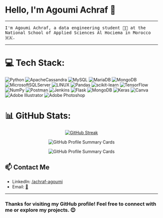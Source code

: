 # Hello, I'm Agoumi Achraf 👋

---

<p>
  <samp>
    I'm Agoumi Achraf, a data engineering student 👩‍💻 at the National School of Applied Sciences Al Hociema in Morocco 🇲🇦.
  </samp>
</p>

---

# 💻 Tech Stack:
![Python](https://img.shields.io/badge/python-3670A0?style=for-the-badge&logo=python&logoColor=ffdd54) ![ApacheCassandra](https://img.shields.io/badge/cassandra-%231287B1.svg?style=for-the-badge&logo=apache-cassandra&logoColor=white) ![MySQL](https://img.shields.io/badge/mysql-%2300f.svg?style=for-the-badge&logo=mysql&logoColor=white) ![MariaDB](https://img.shields.io/badge/MariaDB-003545?style=for-the-badge&logo=mariadb&logoColor=white) ![MongoDB](https://img.shields.io/badge/MongoDB-%234ea94b.svg?style=for-the-badge&logo=mongodb&logoColor=white) ![MicrosoftSQLServer](https://img.shields.io/badge/Microsoft%20SQL%20Sever-CC2927?style=for-the-badge&logo=microsoft%20sql%20server&logoColor=white) ![LINUX](https://img.shields.io/badge/Linux-FCC624?style=for-the-badge&logo=linux&logoColor=black) ![Pandas](https://img.shields.io/badge/pandas-%23150458.svg?style=for-the-badge&logo=pandas&logoColor=white) ![scikit-learn](https://img.shields.io/badge/scikit--learn-%23F7931E.svg?style=for-the-badge&logo=scikit-learn&logoColor=white) ![TensorFlow](https://img.shields.io/badge/TensorFlow-%23FF6F00.svg?style=for-the-badge&logo=TensorFlow&logoColor=white) ![NumPy](https://img.shields.io/badge/numpy-%23013243.svg?style=for-the-badge&logo=numpy&logoColor=white) ![Postman](https://img.shields.io/badge/Postman-F6BB43?style=for-the-badge&logo=Postman&logoColor=white) ![Jenkins](https://img.shields.io/badge/Jenkins-D24939?style=for-the-badge&logo=Jenkins&logoColor=white) ![Flask](https://img.shields.io/badge/Flask-000?logo=flask&style=for-the-badge&logoColor=white) ![MongoDB](https://img.shields.io/badge/MongoDB-47A248?logo=mongodb&style=for-the-badge&logoColor=white) ![Keras](https://img.shields.io/badge/Keras-%23D00000.svg?style=for-the-badge&logo=Keras&logoColor=white) ![Canva](https://img.shields.io/badge/Canva-%2300C4CC.svg?style=for-the-badge&logo=Canva&logoColor=white) ![Adobe Illustrator](https://img.shields.io/badge/adobeillustrator-%23FF9A00.svg?style=for-the-badge&logo=adobeillustrator&logoColor=white) ![Adobe Photoshop](https://img.shields.io/badge/adobephotoshop-%2331A8FF.svg?style=for-the-badge&logo=adobephotoshop&logoColor=white)

<!--
[![wakatime stats](https://github-readme-stats.vercel.app/api/wakatime?username=AGMach7&layout=compact)](https://github.com/anuraghazra/github-readme-stats)

[![WakaTime stats](https://github-readme-stats.vercel.app/api/wakatime?username=AGMach7)](https://github.com/anuraghazra/github-readme-stats)
-->

<!--[![trophy](https://github-profile-trophy.vercel.app/?username=AGMach7&theme=onedark)](https://github.com/ryo-ma/github-profile-trophy)-->

<!--
## 🚀 My Favorite Projects

Here are some of my favorite projects:

1. [ANICKA-1.0](https://github.com/AGMach7/ANICKA-1.0): A simple chatbot project.

2. [questions_similarity](https://github.com/AGMach7/questions_similarity): A project on measuring question similarity.

3. [Spell Checker](https://github.com/AGMach7/SpellChecker): A tool for checking and correcting spelling errors.

4. [Amazon Reviews Classifier](https://github.com/AGMach7/AmazonReviewsClassifier): A machine learning project for classifying Amazon reviews.
-->

# 📊 GitHub Stats:
<!--[![](https://github-readme-stats.vercel.app/api?username=AGMach7&show_icons=true&theme=dark#gh-dark-mode-only)](https://github.com/AGMach7/github-readme-stats#gh-dark-mode-only)
[![](https://github-readme-stats.vercel.app/api?username=AGMach7&show_icons=true&theme=default#gh-light-mode-only)](https://github.com/AGMach7/github-readme-stats#gh-light-mode-only)-->
<!-- ![](https://github-readme-stats.vercel.app/api/top-langs/?username=AGMach7&theme=dark&hide_border=false&include_all_commits=true&count_private=true&layout=compact) -->
<div align="center">
  
  [![GitHub Streak](https://github-readme-streak-stats.herokuapp.com?user=AGMach7&type=svg)](https://git.io/streak-stats)

  ![GitHub Profile Summary Cards](http://github-profile-summary-cards.vercel.app/api/cards/profile-details?username=AGMach7&theme=default)

  ![GitHub Profile Summary Cards](http://github-profile-summary-cards.vercel.app/api/cards/stats?username=AGMach7&theme=default)
  
</div>

<!--
## 🏆 GitHub Trophies
<div align="center">
  
  ![](https://github-profile-trophy.vercel.app/?username=AGMach7&theme=flat&row=1&column=4)
</div>

### 🔝 Top Contributed Repo
<div align="center">
  
  ![](https://github-contributor-stats.vercel.app/api?username=AGMach7&limit=5&theme=default&combine_all_yearly_contributions=true)
</div>
-->

## 📫 Contact Me

- LinkedIn: [/achraf-agoumi](https://www.linkedin.com/in/achraf-agoumi/)
- Email: <a href ="mailto:achrafagoumi7@gmail.com">📧</a>

<!--
### 😂 Random Meme
<img src='https://randommeme-five.vercel.app/' style="height: 400px;"/>
-->
---
### Thanks for visiting my GitHub profile! Feel free to connect with me or explore my projects. 😊
